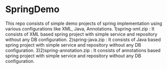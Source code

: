 # SpringDemo
This repo consists of simple demo projects of spring implementation using various configurations like XML, Java, Annotations.
1)spring-xml.zip : It consists of XML based spring project with simple service and repository without any DB configuration.
2)spring-java.zip : It consists of Java based spring project with simple service and repository without any DB configuration.
3)2)spring-annotation.zip : It consists of annotations based spring project with simple service and repository without any DB configuration.
